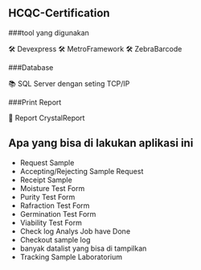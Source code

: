 ## HCQC-Certification

###tool yang digunakan

🛠 Devexpress
🛠 MetroFramework
🛠 ZebraBarcode

###Database

📚 SQL Server dengan seting TCP/IP

###Print Report

📄 Report CrystalReport


## Apa yang bisa di lakukan aplikasi ini

* Request Sample
* Accepting/Rejecting Sample Request
* Receipt Sample
* Moisture Test Form 
* Purity Test Form 
* Rafraction Test Form 
* Germination Test Form
* Viability Test Form
* Check log Analys Job have Done
* Checkout sample log
* banyak datalist yang bisa di tampilkan
* Tracking Sample Laboratorium
